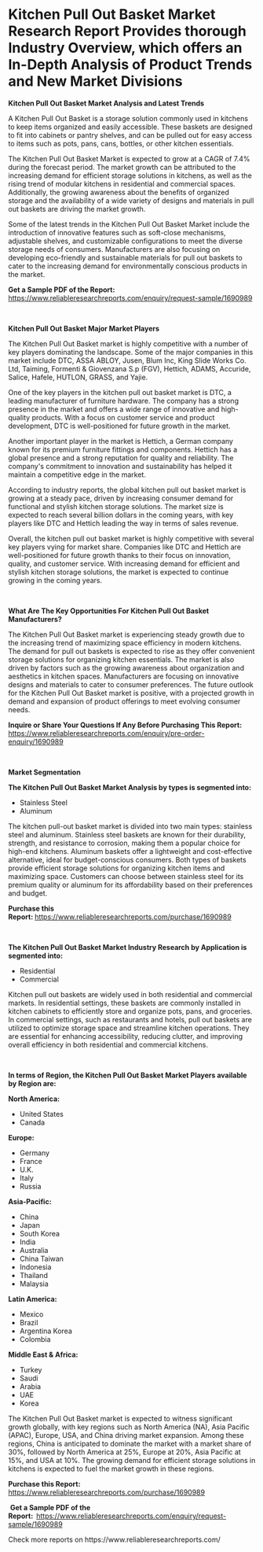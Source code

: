 <p><h1>Kitchen Pull Out Basket Market Research Report Provides thorough Industry Overview, which offers an In-Depth Analysis of Product Trends and New Market Divisions</h1></p><p><strong>Kitchen Pull Out Basket Market Analysis and Latest Trends</strong></p>
<p><p>A Kitchen Pull Out Basket is a storage solution commonly used in kitchens to keep items organized and easily accessible. These baskets are designed to fit into cabinets or pantry shelves, and can be pulled out for easy access to items such as pots, pans, cans, bottles, or other kitchen essentials.</p><p>The Kitchen Pull Out Basket Market is expected to grow at a CAGR of 7.4% during the forecast period. The market growth can be attributed to the increasing demand for efficient storage solutions in kitchens, as well as the rising trend of modular kitchens in residential and commercial spaces. Additionally, the growing awareness about the benefits of organized storage and the availability of a wide variety of designs and materials in pull out baskets are driving the market growth.</p><p>Some of the latest trends in the Kitchen Pull Out Basket Market include the introduction of innovative features such as soft-close mechanisms, adjustable shelves, and customizable configurations to meet the diverse storage needs of consumers. Manufacturers are also focusing on developing eco-friendly and sustainable materials for pull out baskets to cater to the increasing demand for environmentally conscious products in the market.</p></p>
<p><strong>Get a Sample PDF of the Report:&nbsp;</strong> <a href="https://www.reliableresearchreports.com/enquiry/request-sample/1690989">https://www.reliableresearchreports.com/enquiry/request-sample/1690989</a></p>
<p>&nbsp;</p>
<p><strong>Kitchen Pull Out Basket Major Market Players</strong></p>
<p><p>The Kitchen Pull Out Basket market is highly competitive with a number of key players dominating the landscape. Some of the major companies in this market include DTC, ASSA ABLOY, Jusen, Blum Inc, King Slide Works Co. Ltd, Taiming, Formenti & Giovenzana S.p (FGV), Hettich, ADAMS, Accuride, Salice, Hafele, HUTLON, GRASS, and Yajie.</p><p>One of the key players in the kitchen pull out basket market is DTC, a leading manufacturer of furniture hardware. The company has a strong presence in the market and offers a wide range of innovative and high-quality products. With a focus on customer service and product development, DTC is well-positioned for future growth in the market.</p><p>Another important player in the market is Hettich, a German company known for its premium furniture fittings and components. Hettich has a global presence and a strong reputation for quality and reliability. The company's commitment to innovation and sustainability has helped it maintain a competitive edge in the market.</p><p>According to industry reports, the global kitchen pull out basket market is growing at a steady pace, driven by increasing consumer demand for functional and stylish kitchen storage solutions. The market size is expected to reach several billion dollars in the coming years, with key players like DTC and Hettich leading the way in terms of sales revenue.</p><p>Overall, the kitchen pull out basket market is highly competitive with several key players vying for market share. Companies like DTC and Hettich are well-positioned for future growth thanks to their focus on innovation, quality, and customer service. With increasing demand for efficient and stylish kitchen storage solutions, the market is expected to continue growing in the coming years.</p></p>
<p>&nbsp;</p>
<p><strong>What Are The Key Opportunities For Kitchen Pull Out Basket Manufacturers?</strong></p>
<p><p>The Kitchen Pull Out Basket market is experiencing steady growth due to the increasing trend of maximizing space efficiency in modern kitchens. The demand for pull out baskets is expected to rise as they offer convenient storage solutions for organizing kitchen essentials. The market is also driven by factors such as the growing awareness about organization and aesthetics in kitchen spaces. Manufacturers are focusing on innovative designs and materials to cater to consumer preferences. The future outlook for the Kitchen Pull Out Basket market is positive, with a projected growth in demand and expansion of product offerings to meet evolving consumer needs.</p></p>
<p><strong>Inquire or Share Your Questions If Any Before Purchasing This Report:</strong> <a href="https://www.reliableresearchreports.com/enquiry/pre-order-enquiry/1690989">https://www.reliableresearchreports.com/enquiry/pre-order-enquiry/1690989</a></p>
<p>&nbsp;</p>
<p><strong>Market Segmentation</strong></p>
<p><strong>The Kitchen Pull Out Basket Market Analysis by types is segmented into:</strong></p>
<p><ul><li>Stainless Steel</li><li>Aluminum</li></ul></p>
<p><p>The kitchen pull-out basket market is divided into two main types: stainless steel and aluminum. Stainless steel baskets are known for their durability, strength, and resistance to corrosion, making them a popular choice for high-end kitchens. Aluminum baskets offer a lightweight and cost-effective alternative, ideal for budget-conscious consumers. Both types of baskets provide efficient storage solutions for organizing kitchen items and maximizing space. Customers can choose between stainless steel for its premium quality or aluminum for its affordability based on their preferences and budget.</p></p>
<p><strong>Purchase this Report:&nbsp;</strong><a href="https://www.reliableresearchreports.com/purchase/1690989">https://www.reliableresearchreports.com/purchase/1690989</a></p>
<p>&nbsp;</p>
<p><strong>The Kitchen Pull Out Basket Market Industry Research by Application is segmented into:</strong></p>
<p><ul><li>Residential</li><li>Commercial</li></ul></p>
<p><p>Kitchen pull out baskets are widely used in both residential and commercial markets. In residential settings, these baskets are commonly installed in kitchen cabinets to efficiently store and organize pots, pans, and groceries. In commercial settings, such as restaurants and hotels, pull out baskets are utilized to optimize storage space and streamline kitchen operations. They are essential for enhancing accessibility, reducing clutter, and improving overall efficiency in both residential and commercial kitchens.</p></p>
<p>&nbsp;</p>
<p><strong>In terms of Region, the Kitchen Pull Out Basket Market Players available by Region are:</strong></p>
<p>
    <p> <strong> North America: </strong>
        <ul>
            <li>United States</li>
            <li>Canada</li>
        </ul>
        </p> 
    <p> <strong> Europe: </strong>
        <ul>
            <li>Germany</li>
            <li>France</li>
            <li>U.K.</li>
            <li>Italy</li>
            <li>Russia</li>
        </ul>
        </p> 
    <p> <strong> Asia-Pacific: </strong>
        <ul>
            <li>China</li>
            <li>Japan</li>
            <li>South Korea</li>
            <li>India</li>
            <li>Australia</li>
            <li>China Taiwan</li>
            <li>Indonesia</li>
            <li>Thailand</li>
            <li>Malaysia</li>
        </ul>
        </p> 
    <p> <strong> Latin America: </strong>
        <ul>
            <li>Mexico</li>
            <li>Brazil</li>
            <li>Argentina Korea</li>
            <li>Colombia</li>
        </ul>
        </p> 
    <p> <strong> Middle East & Africa: </strong>
        <ul>
            <li>Turkey</li>
            <li>Saudi</li>
            <li>Arabia</li>
            <li>UAE</li>
            <li>Korea</li>
        </ul>
    </p>
    </p>
<p><p>The Kitchen Pull Out Basket market is expected to witness significant growth globally, with key regions such as North America (NA), Asia Pacific (APAC), Europe, USA, and China driving market expansion. Among these regions, China is anticipated to dominate the market with a market share of 30%, followed by North America at 25%, Europe at 20%, Asia Pacific at 15%, and USA at 10%. The growing demand for efficient storage solutions in kitchens is expected to fuel the market growth in these regions.</p></p>
<p><strong>Purchase this Report: </strong><a href="https://www.reliableresearchreports.com/purchase/1690989">https://www.reliableresearchreports.com/purchase/1690989</a></p>
<p>&nbsp;<strong>Get a Sample PDF of the Report:&nbsp;&nbsp;</strong><a href="https://www.reliableresearchreports.com/enquiry/request-sample/1690989">https://www.reliableresearchreports.com/enquiry/request-sample/1690989</a></p>
<p><strong></strong></p>
<p>Check more reports on https://www.reliableresearchreports.com/</p>